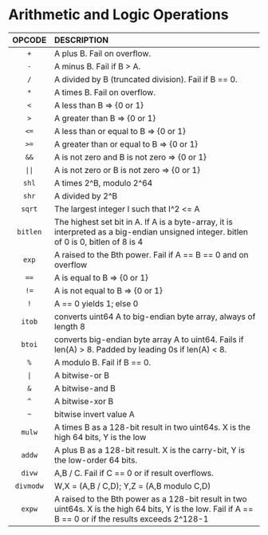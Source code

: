 # Arithmetic and Logic Operations

|  OPCODE   | DESCRIPTION                                                                                                                                              |
|:---------:|:---------------------------------------------------------------------------------------------------------------------------------------------------------|
|    `+`    | A plus B. Fail on overflow.                                                                                                                              |
|    `-`    | A minus B. Fail if B > A.                                                                                                                                |
|    `/`    | A divided by B (truncated division). Fail if B == 0.                                                                                                     |
|    `*`    | A times B. Fail on overflow.                                                                                                                             |
|    `<`    | A less than B => {0 or 1}                                                                                                                                |
|    `>`    | A greater than B => {0 or 1}                                                                                                                             |
|   `<=`    | A less than or equal to B => {0 or 1}                                                                                                                    |
|   `>=`    | A greater than or equal to B => {0 or 1}                                                                                                                 |
|   `&&`    | A is not zero and B is not zero => {0 or 1}                                                                                                              |
|  `\|\|`   | A is not zero or B is not zero => {0 or 1}                                                                                                               |
|   `shl`   | A times 2^B, modulo 2^64                                                                                                                                 |
|   `shr`   | A divided by 2^B                                                                                                                                         |
|  `sqrt`   | The largest integer I such that I^2 <= A                                                                                                                 |
| `bitlen`  | The highest set bit in A. If A is a byte-array, it is interpreted as a big-endian unsigned integer. bitlen of 0 is 0, bitlen of 8 is 4                   |
|   `exp`   | A raised to the Bth power. Fail if A == B == 0 and on overflow                                                                                           |
|   `==`    | A is equal to B => {0 or 1}                                                                                                                              |
|   `!=`    | A is not equal to B => {0 or 1}                                                                                                                          |
|    `!`    | A == 0 yields 1; else 0                                                                                                                                  |
|  `itob`   | converts uint64 A to big-endian byte array, always of length 8                                                                                           |
|  `btoi`   | converts big-endian byte array A to uint64. Fails if len(A) > 8. Padded by leading 0s if len(A) < 8.                                                     |
|    `%`    | A modulo B. Fail if B == 0.                                                                                                                              |
|   `\|`    | A bitwise-or B                                                                                                                                           |
|    `&`    | A bitwise-and B                                                                                                                                          |
|    `^`    | A bitwise-xor B                                                                                                                                          |
|    `~`    | bitwise invert value A                                                                                                                                   |
|  `mulw`   | A times B as a 128-bit result in two uint64s. X is the high 64 bits, Y is the low                                                                        |
|  `addw`   | A plus B as a 128-bit result. X is the carry-bit, Y is the low-order 64 bits.                                                                            |
|  `divw`   | A,B / C. Fail if C == 0 or if result overflows.                                                                                                          |
| `divmodw` | W,X = (A,B / C,D); Y,Z = (A,B modulo C,D)                                                                                                                |
|  `expw`   | A raised to the Bth power as a 128-bit result in two uint64s. X is the high 64 bits, Y is the low. Fail if A == B == 0 or if the results exceeds 2^128-1 |
